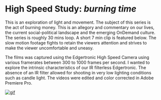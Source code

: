 # High Speed Study: _burning time_
This is an exploration of light and movement.  The subject of this series is the act of burning money.  This is an allegory and commentary on our lives, the current social-political landscape and the emerging OnDemand culture. The series is roughly 30 mins loop.  A short 7 min clip is featured below.  The slow motion footage fights to retain the viewers attention and strives to make the viewer uncomfortable and uneasy.  

The films was captured using the Edgertronic High Speed Camera using various framerates between 300 to 1000 frames per second.  I wanted to explore the intrinsic characteristics of our IR filterless Edgertronic. The absence of an IR filter allowed for shooting in very low lighting conditions such as candle light.  The videos were edited and color corrected in Adobe Premiere Pro.


[![gif](https://github.com/danthemellowman/ExperimentalCapture/raw/master/students/dan_moore/images/highspeed.gif)](https://player.vimeo.com/video/148390647)
